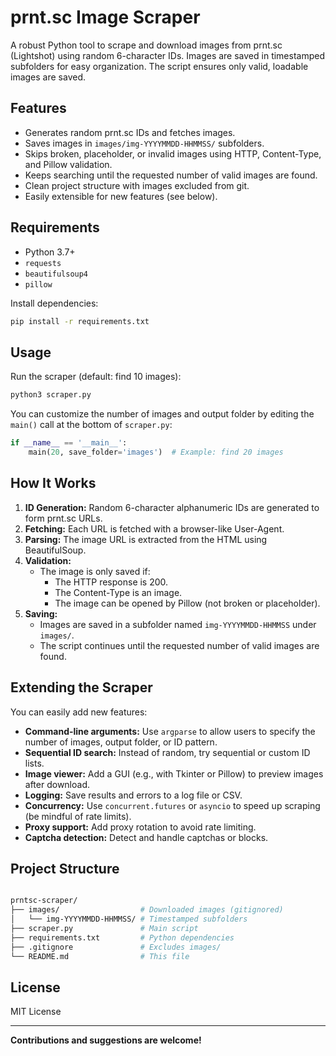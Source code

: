 # prnt.sc Image Scraper

A robust Python tool to scrape and download images from prnt.sc (Lightshot) using random 6-character IDs. Images are saved in timestamped subfolders for easy organization. The script ensures only valid, loadable images are saved.

## Features

- Generates random prnt.sc IDs and fetches images.
- Saves images in `images/img-YYYYMMDD-HHMMSS/` subfolders.
- Skips broken, placeholder, or invalid images using HTTP, Content-Type, and Pillow validation.
- Keeps searching until the requested number of valid images are found.
- Clean project structure with images excluded from git.
- Easily extensible for new features (see below).

## Requirements

- Python 3.7+
- `requests`
- `beautifulsoup4`
- `pillow`

Install dependencies:

```bash
pip install -r requirements.txt
```

## Usage

Run the scraper (default: find 10 images):

```bash
python3 scraper.py
```

You can customize the number of images and output folder by editing the `main()` call at the bottom of `scraper.py`:

```python
if __name__ == '__main__':
    main(20, save_folder='images')  # Example: find 20 images
```

## How It Works

1. **ID Generation:** Random 6-character alphanumeric IDs are generated to form prnt.sc URLs.
2. **Fetching:** Each URL is fetched with a browser-like User-Agent.
3. **Parsing:** The image URL is extracted from the HTML using BeautifulSoup.
4. **Validation:**
   - The image is only saved if:
     - The HTTP response is 200.
     - The Content-Type is an image.
     - The image can be opened by Pillow (not broken or placeholder).
5. **Saving:**
   - Images are saved in a subfolder named `img-YYYYMMDD-HHMMSS` under `images/`.
   - The script continues until the requested number of valid images are found.

## Extending the Scraper

You can easily add new features:

- **Command-line arguments:** Use `argparse` to allow users to specify the number of images, output folder, or ID pattern.
- **Sequential ID search:** Instead of random, try sequential or custom ID lists.
- **Image viewer:** Add a GUI (e.g., with Tkinter or Pillow) to preview images after download.
- **Logging:** Save results and errors to a log file or CSV.
- **Concurrency:** Use `concurrent.futures` or `asyncio` to speed up scraping (be mindful of rate limits).
- **Proxy support:** Add proxy rotation to avoid rate limiting.
- **Captcha detection:** Detect and handle captchas or blocks.

## Project Structure

```bash

prntsc-scraper/
├── images/                  # Downloaded images (gitignored)
│   └── img-YYYYMMDD-HHMMSS/ # Timestamped subfolders
├── scraper.py               # Main script
├── requirements.txt         # Python dependencies
├── .gitignore               # Excludes images/
└── README.md                # This file
```

## License

MIT License

---

**Contributions and suggestions are welcome!**
